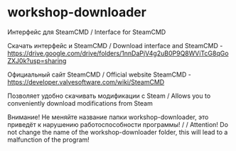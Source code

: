 # workshop-downloader
Интерфейс для SteamCMD / Interface for SteamCMD

Скачать интерфейс и SteamCMD / Download interface and SteamCMD - https://drive.google.com/drive/folders/1nnDaPjV4g2uB0P9Q8WViTcG8qGoZXJ0k?usp=sharing

Официальный сайт SteamCMD / Official website SteamCMD - https://developer.valvesoftware.com/wiki/SteamCMD

Позволяет удобно скачивать модификации с Steam / Allows you to conveniently download modifications from Steam

Внимание! Не меняйте название папки workshop-downloader, это приведёт к нарушению работоспособности программы! /
/ Attention! Do not change the name of the workshop-downloader folder, this will lead to a malfunction of the program!
